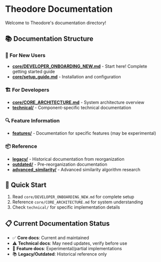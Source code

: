# Theodore Documentation

Welcome to Theodore's documentation directory!

## 📚 Documentation Structure

### 🎯 For New Users
- **[core/DEVELOPER_ONBOARDING_NEW.md](core/DEVELOPER_ONBOARDING_NEW.md)** - Start here! Complete getting started guide
- **[core/setup_guide.md](core/setup_guide.md)** - Installation and configuration

### 🏗️ For Developers  
- **[core/CORE_ARCHITECTURE.md](core/CORE_ARCHITECTURE.md)** - System architecture overview
- **[technical/](technical/)** - Component-specific technical documentation

### 🔍 Feature Information
- **[features/](features/)** - Documentation for specific features (may be experimental)

### 📦 Reference
- **[legacy/](legacy/)** - Historical documentation from reorganization
- **[outdated/](outdated/)** - Pre-reorganization documentation
- **[advanced_similarity/](advanced_similarity/)** - Advanced similarity algorithm research

## 🚀 Quick Start

1. Read `core/DEVELOPER_ONBOARDING_NEW.md` for complete setup
2. Reference `core/CORE_ARCHITECTURE.md` for system understanding  
3. Check `technical/` for specific implementation details

## 📋 Current Documentation Status

- ✅ **Core docs**: Current and maintained
- ⚠️ **Technical docs**: May need updates, verify before use
- 🔬 **Feature docs**: Experimental/partial implementations
- 📚 **Legacy/Outdated**: Historical reference only
